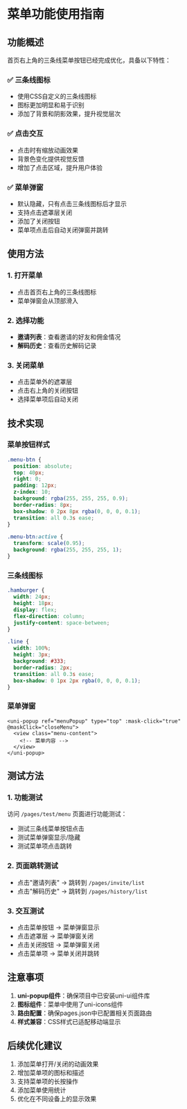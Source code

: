 # 菜单功能使用指南

## 功能概述

首页右上角的三条线菜单按钮已经完成优化，具备以下特性：

### ✅ 三条线图标
- 使用CSS自定义的三条线图标
- 图标更加明显和易于识别
- 添加了背景和阴影效果，提升视觉层次

### ✅ 点击交互
- 点击时有缩放动画效果
- 背景色变化提供视觉反馈
- 增加了点击区域，提升用户体验

### ✅ 菜单弹窗
- 默认隐藏，只有点击三条线图标后才显示
- 支持点击遮罩层关闭
- 添加了关闭按钮
- 菜单项点击后自动关闭弹窗并跳转

## 使用方法

### 1. 打开菜单
- 点击首页右上角的三条线图标
- 菜单弹窗会从顶部滑入

### 2. 选择功能
- **邀请列表**：查看邀请的好友和佣金情况
- **解码历史**：查看历史解码记录

### 3. 关闭菜单
- 点击菜单外的遮罩层
- 点击右上角的关闭按钮
- 选择菜单项后自动关闭

## 技术实现

### 菜单按钮样式
```scss
.menu-btn {
  position: absolute;
  top: 40px;
  right: 0;
  padding: 12px;
  z-index: 10;
  background: rgba(255, 255, 255, 0.9);
  border-radius: 8px;
  box-shadow: 0 2px 8px rgba(0, 0, 0, 0.1);
  transition: all 0.3s ease;
}

.menu-btn:active {
  transform: scale(0.95);
  background: rgba(255, 255, 255, 1);
}
```

### 三条线图标
```scss
.hamburger {
  width: 24px;
  height: 18px;
  display: flex;
  flex-direction: column;
  justify-content: space-between;
}

.line {
  width: 100%;
  height: 3px;
  background: #333;
  border-radius: 2px;
  transition: all 0.3s ease;
  box-shadow: 0 1px 2px rgba(0, 0, 0, 0.1);
}
```

### 菜单弹窗
```vue
<uni-popup ref="menuPopup" type="top" :mask-click="true" @maskClick="closeMenu">
  <view class="menu-content">
    <!-- 菜单内容 -->
  </view>
</uni-popup>
```

## 测试方法

### 1. 功能测试
访问 `/pages/test/menu` 页面进行功能测试：
- 测试三条线菜单按钮点击
- 测试菜单弹窗显示/隐藏
- 测试菜单项点击跳转

### 2. 页面跳转测试
- 点击"邀请列表" → 跳转到 `/pages/invite/list`
- 点击"解码历史" → 跳转到 `/pages/history/list`

### 3. 交互测试
- 点击菜单按钮 → 菜单弹窗显示
- 点击遮罩层 → 菜单弹窗关闭
- 点击关闭按钮 → 菜单弹窗关闭
- 点击菜单项 → 菜单关闭并跳转

## 注意事项

1. **uni-popup组件**：确保项目中已安装uni-ui组件库
2. **图标组件**：菜单中使用了uni-icons组件
3. **路由配置**：确保pages.json中已配置相关页面路由
4. **样式兼容**：CSS样式已适配移动端显示

## 后续优化建议

1. 添加菜单打开/关闭的动画效果
2. 增加菜单项的图标和描述
3. 支持菜单项的长按操作
4. 添加菜单使用统计
5. 优化在不同设备上的显示效果 